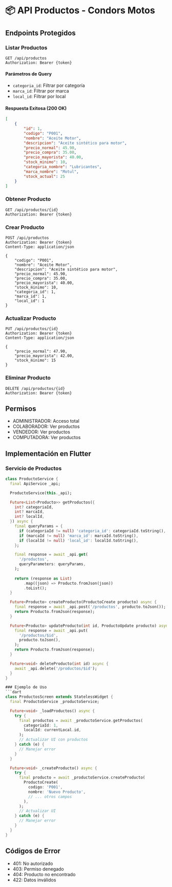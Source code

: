 # 📦 API Productos - Condors Motos

## Endpoints Protegidos

### Listar Productos
```http
GET /api/productos
Authorization: Bearer {token}
```

#### Parámetros de Query
- `categoria_id`: Filtrar por categoría
- `marca_id`: Filtrar por marca
- `local_id`: Filtrar por local

#### Respuesta Exitosa (200 OK)
```json
[
    {
        "id": 1,
        "codigo": "P001",
        "nombre": "Aceite Motor",
        "descripcion": "Aceite sintético para motor",
        "precio_normal": 45.90,
        "precio_compra": 35.00,
        "precio_mayorista": 40.00,
        "stock_minimo": 10,
        "categoria_nombre": "Lubricantes",
        "marca_nombre": "Motul",
        "stock_actual": 25
    }
]
```

### Obtener Producto
```http
GET /api/productos/{id}
Authorization: Bearer {token}
```

### Crear Producto
```http
POST /api/productos
Authorization: Bearer {token}
Content-Type: application/json

{
    "codigo": "P001",
    "nombre": "Aceite Motor",
    "descripcion": "Aceite sintético para motor",
    "precio_normal": 45.90,
    "precio_compra": 35.00,
    "precio_mayorista": 40.00,
    "stock_minimo": 10,
    "categoria_id": 1,
    "marca_id": 1,
    "local_id": 1
}
```

### Actualizar Producto
```http
PUT /api/productos/{id}
Authorization: Bearer {token}
Content-Type: application/json

{
    "precio_normal": 47.90,
    "precio_mayorista": 42.00,
    "stock_minimo": 15
}
```

### Eliminar Producto
```http
DELETE /api/productos/{id}
Authorization: Bearer {token}
```

## Permisos
- ADMINISTRADOR: Acceso total
- COLABORADOR: Ver productos
- VENDEDOR: Ver productos
- COMPUTADORA: Ver productos

## Implementación en Flutter

### Servicio de Productos
```dart
class ProductoService {
  final ApiService _api;

  ProductoService(this._api);

  Future<List<Producto>> getProductos({
    int? categoriaId,
    int? marcaId,
    int? localId,
  }) async {
    final queryParams = {
      if (categoriaId != null) 'categoria_id': categoriaId.toString(),
      if (marcaId != null) 'marca_id': marcaId.toString(),
      if (localId != null) 'local_id': localId.toString(),
    };

    final response = await _api.get(
      '/productos',
      queryParameters: queryParams,
    );
    
    return (response as List)
        .map((json) => Producto.fromJson(json))
        .toList();
  }

  Future<Producto> createProducto(ProductoCreate producto) async {
    final response = await _api.post('/productos', producto.toJson());
    return Producto.fromJson(response);
  }

  Future<Producto> updateProducto(int id, ProductoUpdate producto) async {
    final response = await _api.put(
      '/productos/$id',
      producto.toJson(),
    );
    return Producto.fromJson(response);
  }

  Future<void> deleteProducto(int id) async {
    await _api.delete('/productos/$id');
  }
}

### Ejemplo de Uso
```dart
class ProductosScreen extends StatelessWidget {
  final ProductoService _productoService;

  Future<void> _loadProductos() async {
    try {
      final productos = await _productoService.getProductos(
        categoriaId: 1,
        localId: currentLocal.id,
      );
      // Actualizar UI con productos
    } catch (e) {
      // Manejar error
    }
  }

  Future<void> _createProducto() async {
    try {
      final producto = await _productoService.createProducto(
        ProductoCreate(
          codigo: 'P001',
          nombre: 'Nuevo Producto',
          // ... otros campos
        ),
      );
      // Actualizar UI
    } catch (e) {
      // Manejar error
    }
  }
}
```

## Códigos de Error
- 401: No autorizado
- 403: Permiso denegado
- 404: Producto no encontrado
- 422: Datos inválidos
